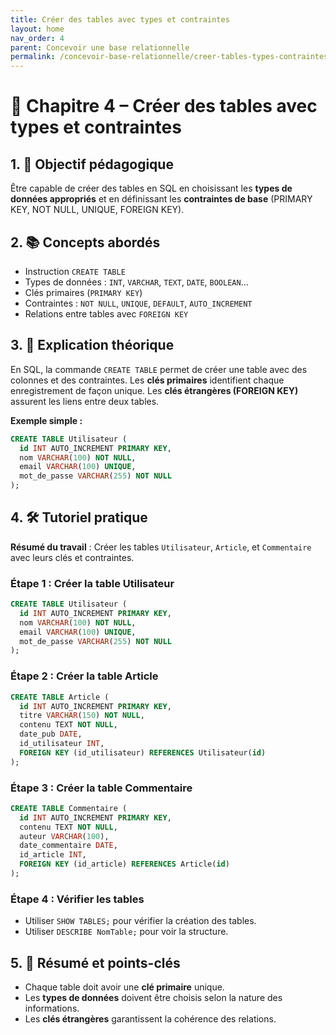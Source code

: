 ```yaml
---
title: Créer des tables avec types et contraintes
layout: home
nav_order: 4
parent: Concevoir une base relationnelle
permalink: /concevoir-base-relationnelle/creer-tables-types-contraintes/
---
```

# 📘 Chapitre 4 – Créer des tables avec types et contraintes

## 1. 🎯 Objectif pédagogique

Être capable de créer des tables en SQL en choisissant les **types de données appropriés** et en définissant les **contraintes de base** (PRIMARY KEY, NOT NULL, UNIQUE, FOREIGN KEY).

## 2. 📚 Concepts abordés

* Instruction `CREATE TABLE`
* Types de données : `INT`, `VARCHAR`, `TEXT`, `DATE`, `BOOLEAN`…
* Clés primaires (`PRIMARY KEY`)
* Contraintes : `NOT NULL`, `UNIQUE`, `DEFAULT`, `AUTO_INCREMENT`
* Relations entre tables avec `FOREIGN KEY`

## 3. 🧠 Explication théorique

En SQL, la commande `CREATE TABLE` permet de créer une table avec des colonnes et des contraintes.
Les **clés primaires** identifient chaque enregistrement de façon unique.
Les **clés étrangères (FOREIGN KEY)** assurent les liens entre deux tables.

**Exemple simple :**

```sql
CREATE TABLE Utilisateur (
  id INT AUTO_INCREMENT PRIMARY KEY,
  nom VARCHAR(100) NOT NULL,
  email VARCHAR(100) UNIQUE,
  mot_de_passe VARCHAR(255) NOT NULL
);
```

## 4. 🛠 Tutoriel pratique

**Résumé du travail** : Créer les tables `Utilisateur`, `Article`, et `Commentaire` avec leurs clés et contraintes.

### Étape 1 : Créer la table Utilisateur

```sql
CREATE TABLE Utilisateur (
  id INT AUTO_INCREMENT PRIMARY KEY,
  nom VARCHAR(100) NOT NULL,
  email VARCHAR(100) UNIQUE,
  mot_de_passe VARCHAR(255) NOT NULL
);
```

### Étape 2 : Créer la table Article

```sql
CREATE TABLE Article (
  id INT AUTO_INCREMENT PRIMARY KEY,
  titre VARCHAR(150) NOT NULL,
  contenu TEXT NOT NULL,
  date_pub DATE,
  id_utilisateur INT,
  FOREIGN KEY (id_utilisateur) REFERENCES Utilisateur(id)
);
```

### Étape 3 : Créer la table Commentaire

```sql
CREATE TABLE Commentaire (
  id INT AUTO_INCREMENT PRIMARY KEY,
  contenu TEXT NOT NULL,
  auteur VARCHAR(100),
  date_commentaire DATE,
  id_article INT,
  FOREIGN KEY (id_article) REFERENCES Article(id)
);
```

### Étape 4 : Vérifier les tables

* Utiliser `SHOW TABLES;` pour vérifier la création des tables.
* Utiliser `DESCRIBE NomTable;` pour voir la structure.

## 5. 🧾 Résumé et points-clés

* Chaque table doit avoir une **clé primaire** unique.
* Les **types de données** doivent être choisis selon la nature des informations.
* Les **clés étrangères** garantissent la cohérence des relations.

